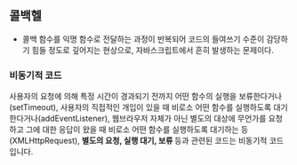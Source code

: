 ## 콜백헬
- 콜백 함수를 익명 함수로 전달하는 과정이 반복되어 코드의 들여쓰기 수준이 감당하기 힘들 정도로 깊어지는 현상으로, 자바스크립트에서 흔히 발생하는 문제이다.


### 비동기적 코드
사용자의 요청에 의해 특정 시간이 경과되기 전까지 어떤 함수의 실행을 보류한다거나(setTimeout), 사용자의 직접적인 개입이 있을 때 비로소 어떤 함수를 실행하도록 대기한다거나(addEventListener), 웹브라우저 자체가 아닌 별도의 대상에 무언가를 요청하고 그에 대한 응답이 왔을 때 비로소 어떤 함수를 실행하도록 대기하는 등(XMLHttpRequest), <strong>별도의 요청, 실행 대기, 보류 </strong> 등과 관련된 코드는 비동기적 코드입니다. 